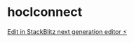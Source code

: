 # hoclconnect

[Edit in StackBlitz next generation editor ⚡️](https://stackblitz.com/~/github.com/sethkravitz/hoclconnect)